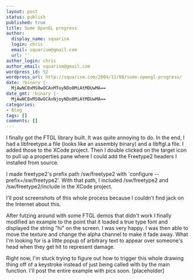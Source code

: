 ```yaml
---
layout: post
status: publish
published: true
title: Some OpenGL progress
author:
  display_name: squarism
  login: chris
  email: squarism@gmail.com
  url: ''
author_login: chris
author_email: squarism@gmail.com
wordpress_id: 52
wordpress_url: http://squarism.com/2004/11/08/some-opengl-progress/
date: !binary |-
  MjAwNC0xMS0wOCAxMToyNDo0MiAtMDUwMA==
date_gmt: !binary |-
  MjAwNC0xMS0wOCAxNjoyNDo0MiAtMDUwMA==
categories:
- Blog
tags: []
comments: []
---
```

<p>I finally got the FTGL library built.  It was quite annoying to do.  In the end, I had a libfreetype.a file (looks like an assembly binary) and a libftgl.a file.  I added those to the XCode project.  Then I double clicked on the target icon to pull up a properties pane where I could add the Freetype2 headers I installed from source.</p>
<p>I made freetype2's prefix path /sw/freetype2 with `configure --prefix=/sw/freetype2'.  With that path, I included /sw/freetype2 and /sw/freetype2/include in the XCode project.</p>
<p>I'll post screenshots of this whole process because I couldn't find jack on the Internet about this.</p>
<p>After futzing around with some FTGL demos that didn't work I finally modified an example to the point that it loaded a true type font and displayed the string "hi" on the screen.  I was very happy.  I was then able to move the texture and change the alpha channel to make it fade away.  What I'm looking for is a little popup of arbitrary text to appear over someone's head when they get hit to represent damage.</p>
<p>Right now, I'm stuck trying to figure out how to trigger this whole drawing thing off of a keystroke instead of just being called with by the main function.  I'll post the entire example with pics soon.  [placeholder]</p>
